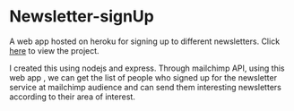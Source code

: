 # Newsletter-signUp
A web app hosted on heroku for signing up to different newsletters.  Click [here](https://smileyzz-newsletter.herokuapp.com/)  to view the project.

I created this using nodejs and express. 
Through mailchimp API,  using this web app , we can get the list of people who signed up for the newsletter service at mailchimp audience and can send them interesting newsletters according to their area of interest. 
